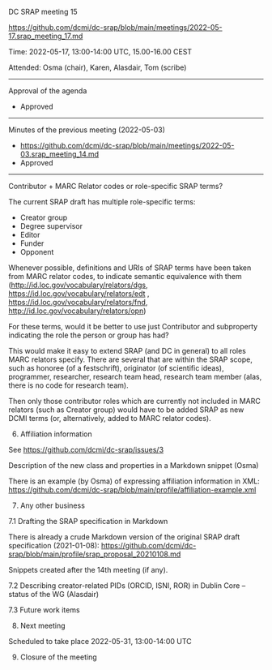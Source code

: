 ﻿DC SRAP meeting 15

https://github.com/dcmi/dc-srap/blob/main/meetings/2022-05-17.srap_meeting_17.md

Time: 2022-05-17, 13:00-14:00 UTC, 15.00-16.00 CEST 

Attended: Osma (chair), Karen, Alasdair, Tom (scribe)

----------------------------------------------------------
Approval of the agenda

- Approved

----------------------------------------------------------
Minutes of the previous meeting (2022-05-03)

- https://github.com/dcmi/dc-srap/blob/main/meetings/2022-05-03.srap_meeting_14.md
- Approved

----------------------------------------------------------
Contributor + MARC Relator codes or role-specific SRAP terms? 

The current SRAP draft has multiple role-specific terms:

- Creator group
- Degree supervisor
- Editor 
- Funder 
- Opponent 

Whenever possible, definitions and URIs of SRAP terms have been taken from MARC relator codes, to indicate semantic equivalence with them (http://id.loc.gov/vocabulary/relators/dgs, https://id.loc.gov/vocabulary/relators/edt , https://id.loc.gov/vocabulary/relators/fnd, http://id.loc.gov/vocabulary/relators/opn)

For these terms, would it be better to use just Contributor and subproperty indicating the role the person or group has had? 

This would make it easy to extend SRAP (and DC in general) to all roles MARC relators specify. There are several that are within the SRAP scope, such as honoree (of a festschrift), originator (of scientific ideas), programmer, researcher, research team head, research team member (alas, there is no code for research team).

Then only those contributor roles which are currently not included in MARC relators (such as Creator group) would have to be added SRAP as new DCMI terms (or, alternatively, added to MARC relator codes). 

6. Affiliation information

See https://github.com/dcmi/dc-srap/issues/3

Description of the new class and properties in a Markdown snippet (Osma)

There is an example (by Osma) of expressing affiliation information in XML:
https://github.com/dcmi/dc-srap/blob/main/profile/affiliation-example.xml

7. Any other business

7.1 Drafting the SRAP specification in Markdown

There is already a crude Markdown version of the original SRAP draft specification (2021-01-08): https://github.com/dcmi/dc-srap/blob/main/profile/srap_proposal_20210108.md

Snippets created after the 14th meeting (if any). 

7.2 Describing creator-related PIDs (ORCID, ISNI, ROR) in Dublin Core – status of the WG (Alasdair)

7.3 Future work items

8. Next meeting

Scheduled to take place 2022-05-31, 13:00-14:00 UTC

9. Closure of the meeting
